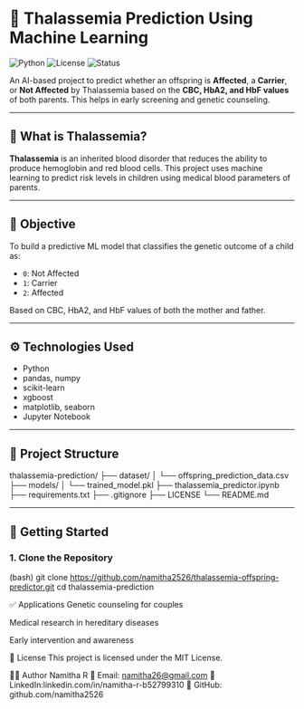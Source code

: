 # 🧬 Thalassemia Prediction Using Machine Learning

![Python](https://img.shields.io/badge/Python-3.8+-blue)
![License](https://img.shields.io/badge/License-MIT-green)
![Status](https://img.shields.io/badge/Status-Completed-brightgreen)

An AI-based project to predict whether an offspring is **Affected**, a **Carrier**, or **Not Affected** by Thalassemia based on the **CBC, HbA2, and HbF values** of both parents. This helps in early screening and genetic counseling.

---

## 🧠 What is Thalassemia?

**Thalassemia** is an inherited blood disorder that reduces the ability to produce hemoglobin and red blood cells. This project uses machine learning to predict risk levels in children using medical blood parameters of parents.

---

## 🧪 Objective

To build a predictive ML model that classifies the genetic outcome of a child as:
- `0`: Not Affected  
- `1`: Carrier  
- `2`: Affected  

Based on CBC, HbA2, and HbF values of both the mother and father.

---

## ⚙️ Technologies Used

- Python  
- pandas, numpy  
- scikit-learn  
- xgboost  
- matplotlib, seaborn  
- Jupyter Notebook

---

## 📂 Project Structure
thalassemia-prediction/
├── dataset/
│ └── offspring_prediction_data.csv
├── models/
│ └── trained_model.pkl
├── thalassemia_predictor.ipynb
├── requirements.txt
├── .gitignore
├── LICENSE
└── README.md


---

## 🚀 Getting Started

### 1. Clone the Repository
(bash)
git clone https://github.com/namitha2526/thalassemia-offspring-predictor.git
cd thalassemia-prediction

✅ Applications
Genetic counseling for couples

Medical research in hereditary diseases

Early intervention and awareness

📄 License
This project is licensed under the MIT License.

👩‍💻 Author
Namitha R
📧 Email: namitha26@gmail.com
🔗 LinkedIn:linkedin.com/in/namitha-r-b52799310
🐙 GitHub: github.com/namitha2526


